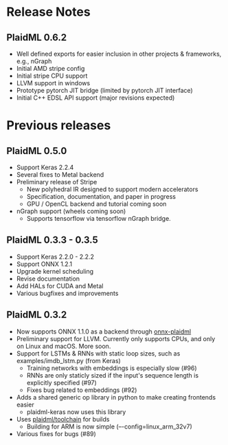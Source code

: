 # Release Notes

## PlaidML 0.6.2

* Well defined exports for easier inclusion in other projects & frameworks,
e.g., nGraph
* Initial AMD stripe config
* Initial stripe CPU support
* LLVM support in windows
* Prototype pytorch JIT bridge (limited by pytorch JIT interface)
* Initial C++ EDSL API support (major revisions expected)

# Previous releases


## PlaidML 0.5.0
  * Support Keras 2.2.4
  * Several fixes to Metal backend
  * Preliminary release of Stripe
    * New polyhedral IR designed to support modern accelerators
    * Specification, documentation, and paper in progress
    * GPU / OpenCL backend and tutorial coming soon
  * nGraph support (wheels coming soon)
    * Supports tensorflow via tensorflow nGraph bridge.


## PlaidML 0.3.3 - 0.3.5
  * Support Keras 2.2.0 - 2.2.2
  * Support ONNX 1.2.1
  * Upgrade kernel scheduling
  * Revise documentation
  * Add HALs for CUDA and Metal
  * Various bugfixes and improvements


## PlaidML 0.3.2
  * Now supports ONNX 1.1.0 as a backend through
  [onnx-plaidml](https://github.com/plaidml/onnx-plaidml)
  * Preliminary support for LLVM. Currently only supports CPUs, and only on
  Linux and macOS. More soon.
  * Support for LSTMs & RNNs with static loop sizes, such as
  examples/imdb_lstm.py (from Keras)
    * Training networks with embeddings is especially slow (#96)
    * RNNs are only staticly sized if the input's sequence length is explicitly
    specified (#97)
    * Fixes bug related to embeddings (#92)
  * Adds a shared generic op library in python to make creating frontends easier
     * plaidml-keras now uses this library
  * Uses [plaidml/toolchain](https://github.com/plaidml/toolchain) for builds
     * Building for ARM is now simple (–-config=linux_arm_32v7)
  * Various fixes for bugs (#89)
